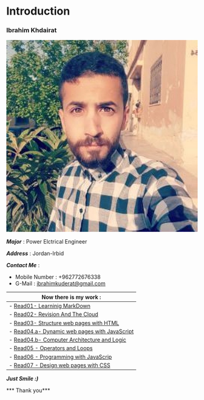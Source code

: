 # Introduction
### Ibrahim Khdairat 
![Image](ibrahim.jpg)

***Major*** : Power Elctrical Engineer

***Address*** : Jordan-Irbid

***Contact Me*** :

- Mobile Number : +962772676338
- G-Mail : ibrahimkuderat@gmail.com

|  Now there is my work :|
|--------------------------|
| - [Read01- Learninig MarkDown](https://ibrahim-khdairat.github.io/reading-notes/Read01LearningMarkdown)|
|-  [Read02- Revision And The Cloud](Read02RevisinAandTheCloud.md)|
| - [Read03- Structure web pages with HTML](read03.md)|
| - [Read04.a- Dynamic web pages with JavaScript](read04a.md)|
| - [Read04.b-  Computer Architecture and Logic](read04b.md)|
| - [Read05 - Operators and Loops](read05.md)|
| - [Read06 - Programming with JavaScrip](read06.md)|
| - [Read07 - Design web pages with CSS](read07.md)|






***Just Smile :)***

*** Thank you***



